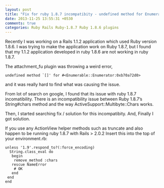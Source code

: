 ```yaml
---
layout: post
title: "Fix for ruby 1.8.7 incompatibity - undefined method for Enumerable bug"
date: 2013-11-25 13:55:31 +0530
comments: true
categories: Ruby Rails Ruby-1.8.7 Ruby 1.8.6 plugins
---
```


Recently I was working on a Rails 1.1.2 application which used Ruby version 1.8.6. I was trying to make the application work on Ruby 1.8.7, but I found that my 1.1.2 application developed in ruby 1.8.6 are not working in ruby 1.8.7.


The attachment_fu plugin was throwing a weird error,

    undefined method `[]' for #<Enumerable::Enumerator:0xb70a72d0>

and it was really hard to find what was causing the issue.

<!--more -->


From lot of search on google, I found that its issue with ruby 1.8.7 incomatibility. There is an incompatibility issue between Ruby 1.8.7’s String#chars method and the way ActiveSupport::Multibyte::Chars works.

Then, I started searching fix / solution for this incompatibity.
And, Finally I got solution.

If you use any ActionView helper methods such as truncate and also happen to be running ruby 1.8.7 with Rails > 2.0.2 Insert this into the top of your environment.rb:

    unless '1.9'.respond_to?(:force_encoding)
      String.class_eval do
       begin
        remove_method :chars
       rescue NameError
        # OK
       end
     end
    end
